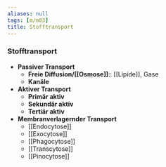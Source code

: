 ```yaml
---
aliases: null
tags: [m/m03]
title: Stofftransport
---
```

### Stofftransport
- **Passiver Transport**
	- **Freie Diffusion/[[Osmose]]**:: [[Lipide]], Gase
	- **Kanäle**
- **Aktiver Transport**
	- **Primär aktiv**
	- **Sekundär aktiv**
	- **Tertiär aktiv**
- **Membranverlagernder Transport**
	- [[Endocytose]]
	- [[Exocytose]]
	- [[Phagocytose]]
	- [[Transcytose]]
	- [[Pinocytose]]

